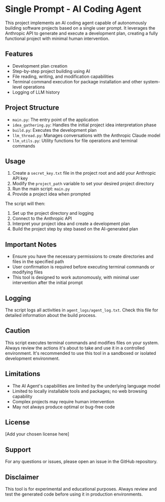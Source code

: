 # Single Prompt - AI Coding Agent

This project implements an AI coding agent capable of autonomously building software projects based on a single user prompt. It leverages the Anthropic API to generate and execute a development plan, creating a fully functional project with minimal human intervention.

## Features

- Development plan creation
- Step-by-step project building using AI
- File reading, writing, and modification capabilities
- Terminal command execution for package installation and other system-level operations
- Logging of LLM history

## Project Structure

- `main.py`: The entry point of the application
- `idea_gathering.py`: Handles the initial project idea interpretation phase
- `build.py`: Executes the development plan
- `llm_thread.py`: Manages conversations with the Anthropic Claude model
- `llm_utils.py`: Utility functions for file operations and terminal commands

## Usage

1. Create a `secret_key.txt` file in the project root and add your Anthropic API key 
2. Modify the `project_path` variable to set your desired project directory
3. Run the main script: `main.py`
4. Provide a project idea when prompted

The script will then:
1. Set up the project directory and logging
2. Connect to the Anthropic API
3. Interpret your project idea and create a development plan
4. Build the project step by step based on the AI-generated plan

## Important Notes

- Ensure you have the necessary permissions to create directories and files in the specified path
- User confirmation is required before executing terminal commands or modifying files
- This tool is designed to work autonomously, with minimal user intervention after the initial prompt

## Logging

The script logs all activities in `agent_logs/agent_log.txt`. Check this file for detailed information about the build process.

## Caution

This script executes terminal commands and modifies files on your system. Always review the actions it's about to take and use it in a controlled environment. It's recommended to use this tool in a sandboxed or isolated development environment.

## Limitations

- The AI Agent's capabilities are limited by the underlying language model
- Limited to locally installable tools and packages; no web browsing capability
- Complex projects may require human intervention
- May not always produce optimal or bug-free code

## License

[Add your chosen license here]

## Support

For any questions or issues, please open an issue in the GitHub repository.

## Disclaimer

This tool is for experimental and educational purposes. Always review and test the generated code before using it in production environments.
